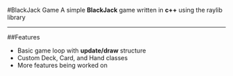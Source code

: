 #BlackJack Game
A simple **BlackJack** game written in **c++** using the raylib library

---

##Features
- Basic game loop with **update/draw** structure
- Custom Deck, Card, and Hand classes
- More features being worked on


